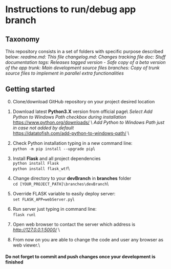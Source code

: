 **Instructions to run/debug app branch**
================================================
## Taxonomy
This repository consists in a set of folders with specific purpose described below:
	*readme.md: 	This file*
	*changelog.md: 	Changes tracking file*
	*doc:			Stuff documentation*
	*tags:			Releases tagged version - Safe copy of a beta version of the app*
	*trunk:			Main development source files*
	*branches:		Copy of trunk source files to implement in parallel extra functionalities*
	
## Getting started
0.	Clone/download GitHub repository on your project desired location

1. 	Download latest **Python3.X** version from official page\ 
	*Select Add Python to Windows Path checkbox during installation*\
		https://www.python.org/downloads/ \ 
	*Add Python to Windows Path just in case not added by default*\
		https://datatofish.com/add-python-to-windows-path/ \
		
2. 	Check Python installation typing in a new command line:\
	``python -m pip install --upgrade pip``\
	
3.	Install **Flask** and all project dependencies\
	``python install Flask``\
	``python install flask_wtf``\
	
4.	Change directory to your **devBranch** in **branches** folder\
	``cd [YOUR_PROJECT_PATH]\branches\devBranch``\
	
5.	Override FLASK variable to easily deploy server:\
	``set FLASK_APP=webServer.py``\
	
6.	Run server just typing in command line:\
	``flask run``\
	
7.	Open web browser to contact the server which address is *http://127.0.0.1:5000/* \

8.	From now on you are able to change the code and user any browser as web viewer.\

#### Do not forget to commit and push changes once your development is finished
	